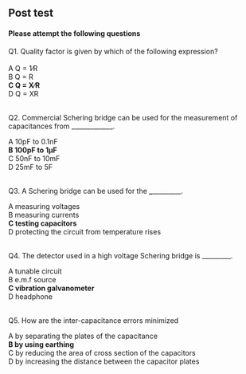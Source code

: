 ## Post test
#### Please attempt the following questions


Q1. Quality factor is given by which of the following expression?<br>
<br> 
A   Q = 1⁄R<br>
B   Q = R<br>
<b>C   Q = X⁄R</b><br>
D   Q = XR<br><br>


Q2. Commercial Schering bridge can be used for the measurement of capacitances from _____________.<br> 
 
A   10pF to 0.1nF<br>
<b>B   100pF to 1μF</b><br>
C   50nF to 10mF<br>
D   25mF to 5F<br><br>


Q3. A Schering bridge can be used for the __\____________.<br>
 
A   measuring voltages<br>
B   measuring currents<br>
<b>C   testing capacitors</b><br>
D   protecting the circuit from temperature rises<br>
<br>


Q4. The detector used in a high voltage Schering bridge is _________.<br>

A   tunable circuit<br>
B   e.m.f source<br>
<b>C   vibration galvanometer</b><br>
D   headphone<br><br>


Q5. How are the inter-capacitance errors minimized<br>

A   by separating the plates of the capacitance<br>
<b>B   by using earthing</b><br>
C   by reducing the area of cross section of the capacitors<br>
D   by increasing the distance between the capacitor plates<br><br>





